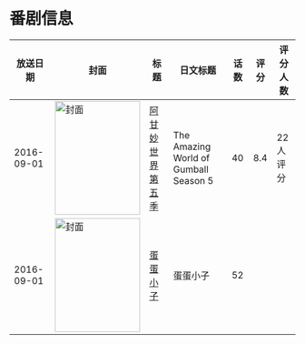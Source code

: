 # 番剧信息

|放送日期|封面|标题|日文标题|话数|评分|评分人数|
|---|---|---|---|---|---|---|
|2016-09-01|<img src="//lain.bgm.tv/pic/cover/c/a2/01/194277_GECKY.jpg" alt="封面" style="width:150px;height:200px;object-fit:cover;">|[阿甘妙世界 第五季](https://bangumi.tv/subject/194277)|The Amazing World of Gumball Season 5|40|8.4|22人评分|
|2016-09-01|<img src="//lain.bgm.tv/pic/cover/c/90/67/246910_U3wdZ.jpg" alt="封面" style="width:150px;height:200px;object-fit:cover;">|[蛋蛋小子](https://bangumi.tv/subject/246910)|蛋蛋小子|52|||
